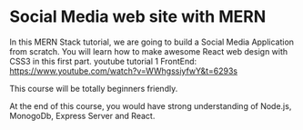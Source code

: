 # Social Media web site with MERN

In this MERN Stack tutorial, we are going to build a Social Media Application from scratch. You will learn how to make awesome React web design with CSS3 in this first part. 
youtube tutorial 1 FrontEnd: https://www.youtube.com/watch?v=WWhgssiyfwY&t=6293s

This course will be totally beginners friendly. 

At the end of this course, you would have strong understanding of Node.js, MonogoDb, Express Server and React.
